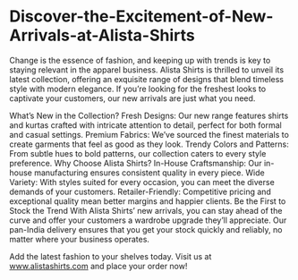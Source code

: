 # Discover-the-Excitement-of-New-Arrivals-at-Alista-Shirts
Change is the essence of fashion, and keeping up with trends is key to staying relevant in the apparel business. Alista Shirts is thrilled to unveil its latest collection, offering an exquisite range of designs that blend timeless style with modern elegance. If you’re looking for the freshest looks to captivate your customers, our new arrivals are just what you need.

What’s New in the Collection?
Fresh Designs: Our new range features shirts and kurtas crafted with intricate attention to detail, perfect for both formal and casual settings.
Premium Fabrics: We’ve sourced the finest materials to create garments that feel as good as they look.
Trendy Colors and Patterns: From subtle hues to bold patterns, our collection caters to every style preference.
Why Choose Alista Shirts?
In-House Craftsmanship: Our in-house manufacturing ensures consistent quality in every piece.
Wide Variety: With styles suited for every occasion, you can meet the diverse demands of your customers.
Retailer-Friendly: Competitive pricing and exceptional quality mean better margins and happier clients.
Be the First to Stock the Trend
With Alista Shirts’ new arrivals, you can stay ahead of the curve and offer your customers a wardrobe upgrade they’ll appreciate. Our pan-India delivery ensures that you get your stock quickly and reliably, no matter where your business operates.

Add the latest fashion to your shelves today. Visit us at www.alistashirts.com and place your order now!
